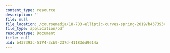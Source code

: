 ```yaml
---
content_type: resource
description: ''
file: null
file_location: /coursemedia/18-783-elliptic-curves-spring-2019/b437393c51743cb9237d41183dd9614a_MIT18_783S19_lec15.pdf
file_type: application/pdf
resourcetype: Document
title: null
uid: b437393c-5174-3cb9-237d-41183dd9614a
---
```


